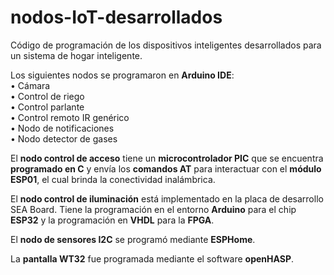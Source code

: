 # nodos-IoT-desarrollados
Código de programación de los dispositivos inteligentes desarrollados para un sistema de hogar inteligente.

Los siguientes nodos se programaron en **Arduino IDE**:  
•	Cámara  
•	Control de riego  
•	Control parlante  
•	Control remoto IR genérico  
•	Nodo de notificaciones  
•	Nodo detector de gases  

El **nodo control de acceso** tiene un **microcontrolador PIC** que se encuentra **programado en C** y envía los **comandos AT** para interactuar con el **módulo ESP01**, el cual brinda la conectividad inalámbrica.

El **nodo control de iluminación** está implementado en la placa de desarrollo SEA Board. Tiene la programación en el entorno **Arduino** para el chip **ESP32** y la programación en **VHDL** para la **FPGA**.

El **nodo de sensores I2C** se programó mediante **ESPHome**.

La **pantalla WT32** fue programada mediante el software **openHASP**. 

